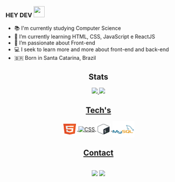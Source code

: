 
### HEY DEV  <img src="https://raw.githubusercontent.com/kaueMarques/kaueMarques/master/hi.gif"  height="30px" width="30px">

- 📚 I'm currently studying Computer Science
- 🌱 I’m currently learning HTML, CSS, JavaScript e ReactJS
- 💜 I’m passionate about Front-end
- 💻 I seek to learn more and more about front-end and back-end
- 🇧🇷 Born in Santa Catarina, Brazil


<h2 align="center">Stats</h2>

<div align="center">
  <a href="https://github.com/aarthgmendes">
  <img height="160em" src="https://github-readme-stats.vercel.app/api?username=aarthgmendes&show_icons=true&theme=algolia&include_all_commits=true&count_private=true"/>
  <img height="160em" src="https://github-readme-stats.vercel.app/api/top-langs/?username=aarthgmendes&layout=compact&langs_count=7&theme=algolia"/>
</div>
</div>

<h2 align="center">Tech's</h2>
<div display: "inline-block" align="center">
<img align="center" alt="HTML" height="30" width="40" src="https://raw.githubusercontent.com/devicons/devicon/master/icons/html5/html5-original.svg">
<img align="center" alt="CSS" height="30" width="40" src="https://cdn.jsdelivr.net/gh/devicons/devicon/icons/git/git-plain-wordmark.svg" />
<img align="center" alt="bash" height="30" width="40" src="https://raw.githubusercontent.com/devicons/devicon/master/icons/bash/bash-original.svg">
<img align="center" alt="mysql" height="45" width="60" src="https://raw.githubusercontent.com/devicons/devicon/master/icons/mysql/mysql-original-wordmark.svg">
</div>

<h2 align="center">Contact</h2>
<div align = "center"><br>
  <a href="https://instagram.com/aarthgmendes" target="_blank"><img src="https://img.shields.io/badge/-Instagram-%23E4405F?style=for-the-badge&logo=instagram&logoColor=white" target="_blank"></a>
  <a href="https://www.linkedin.com/in/arthurgmendes/" target="_blank"><img src="https://img.shields.io/badge/-LinkedIn-%230077B5?style=for-the-badge&logo=linkedin&logoColor=white" target="_blank"></a> 
</div>
